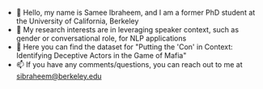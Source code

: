 - 👋 Hello, my name is Samee Ibraheem, and I am a former PhD student at the University of California, Berkeley
- 👀 My research interests are in leveraging speaker context, such as gender or conversational role, for NLP applications
- 🌱 Here you can find the dataset for "Putting the 'Con' in Context: Identifying Deceptive Actors in the Game of Mafia"
- 📫 If you have any comments/questions, you can reach out to me at sibraheem@berkeley.edu

<!---
omonida/omonida is a ✨ special ✨ repository because its `README.md` (this file) appears on your GitHub profile.
You can click the Preview link to take a look at your changes.
--->
